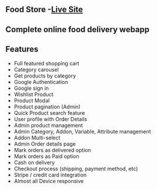 ## Food Store -[Live Site ](https://food-store-add09.web.app/)

## Complete online food delivery webapp

## Features

- Full featured shopping cart
- Category carousel
- Get products by category
- Google Authentication
- Google sign in
- Wishlist Product
- Product Modal
- Product pagination (Admin)
- Quick Product search feature
- User profile with Order Details
- Admin product management
- Admin Category, Addon, Variable, Attribute management
- Addon Multi-select
- Admin Order details page
- Mark orders as delivered option
- Mark orders as Paid option
- Cash on delivery
- Checkout process (shipping, payment method, etc)
- Stripe / credit card integration
- Almost all Device responsive
